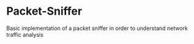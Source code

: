 # Packet-Sniffer
Basic implementation of a packet sniffer in order to understand network traffic analysis
